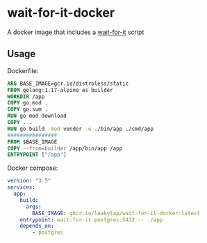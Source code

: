 # wait-for-it-docker
A docker image that includes a [wait-for-it](https://github.com/vishnubob/wait-for-it) script

## Usage

Dockerfile:
``` Dockerfile
ARG BASE_IMAGE=gcr.io/distroless/static
FROM golang:1.17-alpine as builder
WORKDIR /app
COPY go.mod .
COPY go.sum .
RUN go mod download
COPY . .
RUN go build -mod vendor -o ./bin/app ./cmd/app
################
FROM $BASE_IMAGE
COPY --from=builder /app/bin/app /app
ENTRYPOINT ["/app"]
```

Docker compose:
``` yaml
version: "3.5"
services:
  app:
    build:
      args:
        BASE_IMAGE: ghcr.io/leakytap/wait-for-it-docker:latest
    entrypoint: wait-for-it postgres:5432 -- ./app
    depends_on:
        - postgres

```
